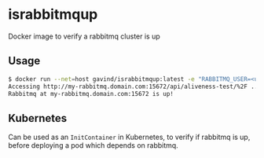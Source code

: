 # israbbitmqup
Docker image to verify a rabbitmq cluster is up

Usage
-----
```bash
$ docker run --net=host gavind/israbbitmqup:latest -e "RABBITMQ_USER=<user>" -e "RABBITMQ_PASSWORD=<password>" -e "RABBITMQ_HOSTNAME=my-rabbitmq.domain.com" -e "RABBITMQ_PORT=15672"
Accessing http://my-rabbitmq.domain.com:15672/api/aliveness-test/%2F ... response code 200
Rabbitmq at my-rabbitmq.domain.com:15672 is up!
```

Kubernetes
----------
Can be used as an `InitContainer` in Kubernetes, to verify if rabbitmq is up, before deploying a pod which depends on rabbitmq.
